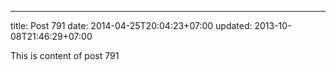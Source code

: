 ---
title: Post 791
date: 2014-04-25T20:04:23+07:00
updated: 2013-10-08T21:46:29+07:00

This is content of post 791